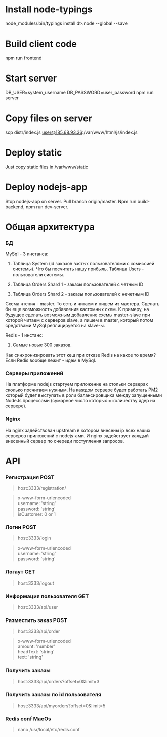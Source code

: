 # Install node-typings
node_modules/.bin/typings install dt~node --global --save

# Build client code
npm run frontend

# Start server
DB_USER=system_username DB_PASSWORD=user_password npm run server

# Copy files on server
scp distr/index.js user@185.68.93.36:/var/www/html/js/index.js

# Deploy static
Just copy static files in /var/www/static

# Deploy nodejs-app
Stop nodejs-app on server. 
Pull branch origin/master. 
Npm run build-backend, npm run dev-server.

# Общая архитектура

### БД

MySql - 3 инстанса:

1. Таблица System (id заказов взятых пользователями с комиссией системы). Что бы посчитать нашу прибыль.
Таблица Users - пользователи системы.

2. Таблица Orders Shard 1 - заказы пользователей с четным ID

3. Таблица Orders Shard 2 - заказы пользователей с нечетным ID

Схема чтения - master. То есть и читаем и пишем из мастера. Сделать бы еще возможность добавления
кастомных схем. К примеру, на будущее сделать возможным добавление схемы master-slave 
при которой читаем с серверов slave, а пишем в master, который потом средствами MySql реплицируется на slave-ы.

Redis - 1 инстанс:

1. Самые новые 300 заказов.

Как синхронизировать этот кеш при отказе Redis на какое то время?
Если Redis вообще лежит - идем в MySql.

### Серверы приложений

На платформе nodejs стартуем приложение на стольки серверах сколько посчитаем нужным.
На каждом сервере будет работать PM2 который будет выступать в роли балансировщика между запущенными 
NodeJs процессами (сумарное число которых = количеству ядер на сервере).
 
### Nginx

На nginx задействован upstream в котором внесены ip всех наших серверов приложений
с nodejs-ами. И nginx задействует каждый внесенный сервер по очереди поступления запросов.

# API

### Регистрация POST

> host:3333/registration/

> x-www-form-urlencoded <br />
> username: 'string' <br />
> password: 'string' <br />
> isCustomer: 0 or 1

### Логин POST

> host:3333/login

> x-www-form-urlencoded <br />
> username: 'string' <br />
> password: 'string' <br />

### Логаут GET

> host:3333/logout

### Информация пользователя GET

> host:3333/api/user

### Разместить заказ POST

> host:3333/api/order

> x-www-form-urlencoded <br />
> amount: 'number' <br />
> headText: 'string' <br />
> text: 'string' <br />

### Получить заказы

> host:3333/api/orders?offset=0&limit=3

### Получить заказы по id пользователя

> host:3333/api/myorders?offset=0&limit=5







### Redis conf MacOs

> nano /usr/local/etc/redis.conf